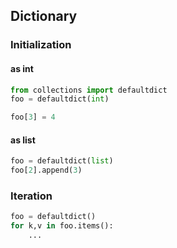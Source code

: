## Dictionary


 ### Initialization
 
 #### as int
 
 ```python
 from collections import defaultdict
 foo = defaultdict(int)
 
 foo[3] = 4
 ```

#### as list

```python
foo = defaultdict(list)
foo[2].append(3)
```

### Iteration

```python
foo = defaultdict()
for k,v in foo.items():
    ...
```
